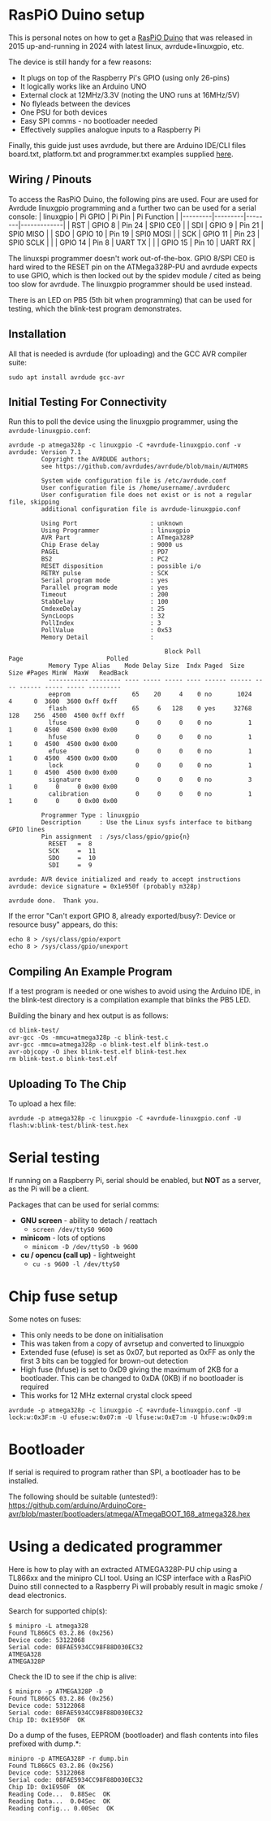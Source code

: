 # RasPiO Duino setup 

This is personal notes on how to get a [RasPiO Duino](https://rasp.io/duino/) that was released in 2015 up-and-running in 2024 with latest linux, avrdude+linuxgpio, etc.

The device is still handy for a few reasons:
- It plugs on top of the Raspberry Pi's GPIO (using only 26-pins)
- It logically works like an Arduino UNO
- External clock at 12MHz/3.3V (noting the UNO runs at 16MHz/5V)
- No flyleads between the devices
- One PSU for both devices
- Easy SPI comms - no bootloader needed
- Effectively supplies analogue inputs to a Raspberry Pi

Finally, this guide just uses avrdude, but there are Arduino IDE/CLI files board.txt, platform.txt and programmer.txt examples supplied [here](./arduino-files).

## Wiring / Pinouts
To access the RasPiO Duino, the following pins are used. Four are used for Avrdude linuxgpio programming and a further two can be used for a serial console:
| linuxgpio | Pi GPIO | Pi Pin | Pi Function |
|---------|---------|--------|-------------|
| RST | GPIO  8 | Pin 24 | SPI0 CE0  |
| SDI | GPIO  9 | Pin 21 | SPI0 MISO |
| SDO | GPIO 10 | Pin 19 | SPI0 MOSI |
| SCK | GPIO 11 | Pin 23 | SPI0 SCLK |
|  | GPIO 14 | Pin  8 | UART TX   |
|  | GPIO 15 | Pin 10 | UART RX   |

The linuxspi programmer doesn't work out-of-the-box. GPIO 8/SPI CE0 is hard wired to the RESET pin on the ATMega328P-PU and avrdude expects to use GPIO, which is then locked out by the spidev module / cited as being too slow for avrdude. The linuxgpio programmer should be used instead.

There is an LED on PB5 (5th bit when programming) that can be used for testing, which the blink-test program demonstrates.

## Installation
All that is needed is avrdude (for uploading) and the GCC AVR compiler suite:
```
sudo apt install avrdude gcc-avr
```

## Initial Testing For Connectivity
Run this to poll the device using the linuxgpio programmer, using the `avrdude-linuxgpio.conf`:
```
avrdude -p atmega328p -c linuxgpio -C +avrdude-linuxgpio.conf -v
avrdude: Version 7.1
         Copyright the AVRDUDE authors;
         see https://github.com/avrdudes/avrdude/blob/main/AUTHORS

         System wide configuration file is /etc/avrdude.conf
         User configuration file is /home/username/.avrduderc
         User configuration file does not exist or is not a regular file, skipping
         additional configuration file is avrdude-linuxgpio.conf

         Using Port                    : unknown
         Using Programmer              : linuxgpio
         AVR Part                      : ATmega328P
         Chip Erase delay              : 9000 us
         PAGEL                         : PD7
         BS2                           : PC2
         RESET disposition             : possible i/o
         RETRY pulse                   : SCK
         Serial program mode           : yes
         Parallel program mode         : yes
         Timeout                       : 200
         StabDelay                     : 100
         CmdexeDelay                   : 25
         SyncLoops                     : 32
         PollIndex                     : 3
         PollValue                     : 0x53
         Memory Detail                 :

                                           Block Poll               Page                       Polled
           Memory Type Alias    Mode Delay Size  Indx Paged  Size   Size #Pages MinW  MaxW   ReadBack
           ----------- -------- ---- ----- ----- ---- ------ ------ ---- ------ ----- ----- ---------
           eeprom                 65    20     4    0 no       1024    4      0  3600  3600 0xff 0xff
           flash                  65     6   128    0 yes     32768  128    256  4500  4500 0xff 0xff
           lfuse                   0     0     0    0 no          1    1      0  4500  4500 0x00 0x00
           hfuse                   0     0     0    0 no          1    1      0  4500  4500 0x00 0x00
           efuse                   0     0     0    0 no          1    1      0  4500  4500 0x00 0x00
           lock                    0     0     0    0 no          1    1      0  4500  4500 0x00 0x00
           signature               0     0     0    0 no          3    1      0     0     0 0x00 0x00
           calibration             0     0     0    0 no          1    1      0     0     0 0x00 0x00

         Programmer Type : linuxgpio
         Description     : Use the Linux sysfs interface to bitbang GPIO lines
         Pin assignment  : /sys/class/gpio/gpio{n}
           RESET   =  8
           SCK     =  11
           SDO     =  10
           SDI     =  9

avrdude: AVR device initialized and ready to accept instructions
avrdude: device signature = 0x1e950f (probably m328p)

avrdude done.  Thank you.
```

If the error "Can't export GPIO 8, already exported/busy?: Device or resource busy" appears, do this:
```
echo 8 > /sys/class/gpio/export
echo 8 > /sys/class/gpio/unexport
```

## Compiling An Example Program
If a test program is needed or one wishes to avoid using the Arduino IDE, in the blink-test directory is a compilation example that blinks the PB5 LED. 

Building the binary and hex output is as follows:
```
cd blink-test/
avr-gcc -Os -mmcu=atmega328p -c blink-test.c
avr-gcc -mmcu=atmega328p -o blink-test.elf blink-test.o 
avr-objcopy -O ihex blink-test.elf blink-test.hex
rm blink-test.o blink-test.elf
```

## Uploading To The Chip
To upload a hex file:
```
avrdude -p atmega328p -c linuxgpio -C +avrdude-linuxgpio.conf -U flash:w:blink-test/blink-test.hex
```

# Serial testing
If running on a Raspberry Pi, serial should be enabled, but **NOT** as a server, as the Pi will be a client.

Packages that can be used for serial comms:
- **GNU screen** - ability to detach / reattach
  - `screen /dev/ttyS0 9600`
- **minicom** - lots of options
  - `minicom -D /dev/ttyS0 -b 9600`
- **cu / opencu (call up)** - lightweight
  - `cu -s 9600 -l /dev/ttyS0`

# Chip fuse setup
Some notes on fuses:
- This only needs to be done on initialisation
- This was taken from a copy of avrsetup and converted to linuxgpio
- Extended fuse (efuse) is set as 0x07, but reported as 0xFF as only the first 3 bits can be toggled for brown-out detection
- High fuse (hfuse) is set to 0xD9 giving the maximum of 2KB for a bootloader. This can be changed to 0xDA (0KB) if no bootloader is required
- This works for 12 MHz external crystal clock speed
```
avrdude -p atmega328p -c linuxgpio -C +avrdude-linuxgpio.conf -U lock:w:0x3F:m -U efuse:w:0x07:m -U lfuse:w:0xE7:m -U hfuse:w:0xD9:m
```

# Bootloader
If serial is required to program rather than SPI, a bootloader has to be installed.

The following should be suitable (untested!):
https://github.com/arduino/ArduinoCore-avr/blob/master/bootloaders/atmega/ATmegaBOOT_168_atmega328.hex

# Using a dedicated programmer
Here is how to play with an extracted ATMEGA328P-PU chip using a TL866xx and the minipro CLI tool. Using an ICSP interface with a RasPiO Duino still connected to a Raspberry Pi will probably result in magic smoke / dead electronics.  

Search for supported chip(s):
```
$ minipro -L atmega328
Found TL866CS 03.2.86 (0x256)
Device code: 53122068
Serial code: 08FAE5934CC98F88D030EC32
ATMEGA328
ATMEGA328P
```

Check the ID to see if the chip is alive:
```
$ minipro -p ATMEGA328P -D
Found TL866CS 03.2.86 (0x256)
Device code: 53122068
Serial code: 08FAE5934CC98F88D030EC32
Chip ID: 0x1E950F  OK
```

Do a dump of the fuses, EEPROM (bootloader) and flash contents into files prefixed with dump.*:
```
minipro -p ATMEGA328P -r dump.bin
Found TL866CS 03.2.86 (0x256)
Device code: 53122068
Serial code: 08FAE5934CC98F88D030EC32
Chip ID: 0x1E950F  OK
Reading Code...  0.88Sec  OK
Reading Data...  0.04Sec  OK
Reading config... 0.00Sec  OK
```
